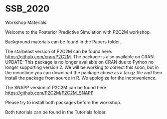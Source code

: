 # SSB_2020
Workshop Materials


Welcome to the Posterior Predictive Simulation with P2C2M workshop.

Background materials can be found in the Papers folder.

The starbeast version of P2C2M can be found here: https://github.com/cran/P2C2M. The package is also available on CRAN. 
UPDATE: This package is no longer available on CRAN due to Python no longer supporting version 2. We will be working to correct this soon, but in the meantime you can download the package above as a tar.gz file and then install the package from source in R. We apologize for the inconvenience.


The SNAPP version of P2C2M can be found here: https://github.com/P2C2M/P2C2M_SNAPP.

Please try to install both packages before the workshop.

Both tutorials can be found in the Tutorials folder.
